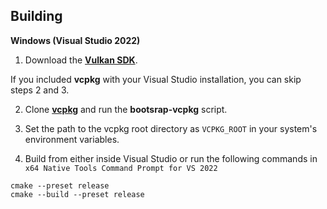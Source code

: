 ## Building

**Windows (Visual Studio 2022)**

1. Download the **[Vulkan SDK](https://vulkan.lunarg.com)**.

If you included **vcpkg** with your Visual Studio installation, you can skip steps 2 and 3.

2. Clone **[vcpkg](https://github.com/microsoft/vcpkg)** and run the **bootsrap-vcpkg** script.
3. Set the path to the vcpkg root directory as `VCPKG_ROOT` in your system's environment variables.

4. Build from either inside Visual Studio or run the following commands in `x64 Native Tools Command Prompt for VS 2022`

```
cmake --preset release
cmake --build --preset release
```